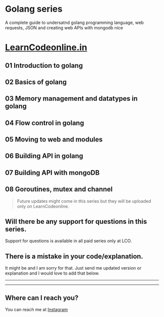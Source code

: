 # Golang series

A complete guide to undersatnd golang programming language, web requests, JSON and creating web APIs with mongodb
nice

# [LearnCodeonline.in](https://pro.learncodeonline.in/learn)

## 01 Introduction to golang

## 02 Basics of golang

## 03 Memory management and datatypes in golang

## 04 Flow control in golang

## 05 Moving to web and modules

## 06 Building API in golang

## 07 Building API with mongoDB

## 08 Goroutines, mutex and channel

> Future updates might come in this series but they will be uploaded only on LearnCodeonline.

## Will there be any support for questions in this series.

Support for questions is available in all paid series only at LCO.

## There is a mistake in your code/explanation.

It might be and I am sorry for that. Just send me updated version or explanation and I would love to add that below.

---

---

## Where can I reach you?

You can reach me at [Instagram](https://www.instagram.com/hiteshchoudharyofficial/)
